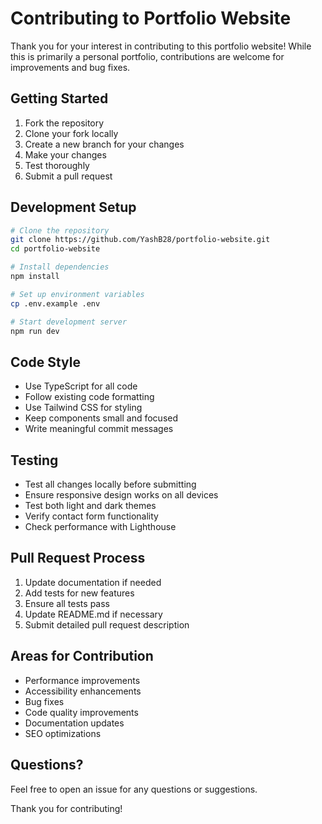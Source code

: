 # Contributing to Portfolio Website

Thank you for your interest in contributing to this portfolio website! While this is primarily a personal portfolio, contributions are welcome for improvements and bug fixes.

## Getting Started

1. Fork the repository
2. Clone your fork locally
3. Create a new branch for your changes
4. Make your changes
5. Test thoroughly
6. Submit a pull request

## Development Setup

```bash
# Clone the repository
git clone https://github.com/YashB28/portfolio-website.git
cd portfolio-website

# Install dependencies
npm install

# Set up environment variables
cp .env.example .env

# Start development server
npm run dev
```

## Code Style

- Use TypeScript for all code
- Follow existing code formatting
- Use Tailwind CSS for styling
- Keep components small and focused
- Write meaningful commit messages

## Testing

- Test all changes locally before submitting
- Ensure responsive design works on all devices
- Test both light and dark themes
- Verify contact form functionality
- Check performance with Lighthouse

## Pull Request Process

1. Update documentation if needed
2. Add tests for new features
3. Ensure all tests pass
4. Update README.md if necessary
5. Submit detailed pull request description

## Areas for Contribution

- Performance improvements
- Accessibility enhancements
- Bug fixes
- Code quality improvements
- Documentation updates
- SEO optimizations

## Questions?

Feel free to open an issue for any questions or suggestions.

Thank you for contributing!
